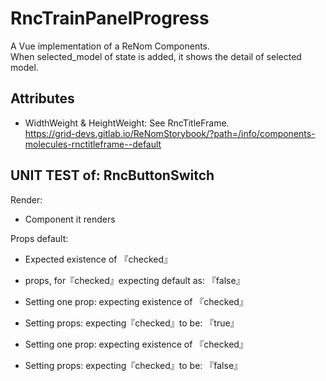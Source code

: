 # RncTrainPanelProgress

A Vue implementation of a ReNom Components.  
When selected_model of state is added, it shows the detail of selected model.



## Attributes

- WidthWeight & HeightWeight: See RncTitleFrame.  
https://grid-devs.gitlab.io/ReNomStorybook/?path=/info/components-molecules-rnctitleframe--default


## UNIT TEST of: RncButtonSwitch

Render:
- Component it renders

Props default:
- Expected existence of 『checked』
- props, for『checked』expecting default as: 『false』

- Setting one prop: expecting existence of 『checked』
- Setting props: expecting『checked』to be: 『true』

- Setting one prop: expecting existence of 『checked』
- Setting props: expecting『checked』to be: 『false』

